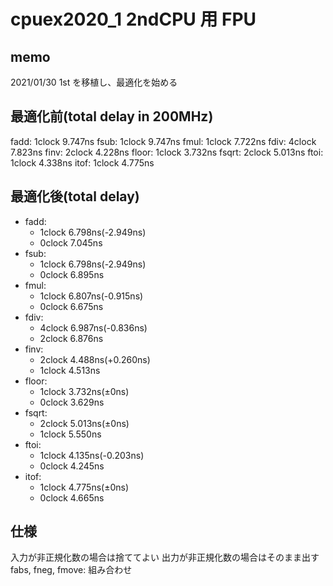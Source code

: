 # cpuex2020_1 2ndCPU 用 FPU

## memo

2021/01/30 1st を移植し、最適化を始める

## 最適化前(total delay in 200MHz)

fadd: 1clock 9.747ns
fsub: 1clock 9.747ns
fmul: 1clock 7.722ns
fdiv: 4clock 7.823ns
finv: 2clock 4.228ns
floor: 1clock 3.732ns
fsqrt: 2clock 5.013ns
ftoi: 1clock 4.338ns
itof: 1clock 4.775ns

## 最適化後(total delay)

- fadd:
  - 1clock 6.798ns(-2.949ns)
  - 0clock 7.045ns
- fsub:
  - 1clock 6.798ns(-2.949ns)
  - 0clock 6.895ns
- fmul:
  - 1clock 6.807ns(-0.915ns)
  - 0clock 6.675ns
- fdiv:
  - 4clock 6.987ns(-0.836ns)
  - 2clock 6.876ns
- finv:
  - 2clock 4.488ns(+0.260ns)
  - 1clock 4.513ns
- floor:
  - 1clock 3.732ns(±0ns)
  - 0clock 3.629ns
- fsqrt:
  - 2clock 5.013ns(±0ns)
  - 1clock 5.550ns
- ftoi:
  - 1clock 4.135ns(-0.203ns)
  - 0clock 4.245ns
- itof:
  - 1clock 4.775ns(±0ns)
  - 0clock 4.665ns

## 仕様

入力が非正規化数の場合は捨ててよい
出力が非正規化数の場合はそのまま出す
fabs, fneg, fmove: 組み合わせ
